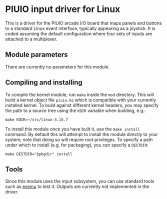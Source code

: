 PIUIO input driver for Linux
============================

This is a driver for the PIUIO arcade I/O board that maps panels and buttons to
a standard Linux event interface, typically appearing as a joystick.  It is
coded assuming the default configuration where four sets of inputs are attached
to a multiplexer.


Module parameters
-----------------

There are currently no parameters for this module.


Compiling and installing
------------------------

To compile the kernel module, run `make` inside the `mod` directory.  This will
build a kernel object file `piuio.ko` which is compatible with your currently
installed kernel.  To build against different kernel headers, you may specify
the path to a source tree using the `KDIR` variable when building, e.g.:

    make KDIR=~/src/linux-3.15.7

To install this module once you have built it, use the `make install` command.
By default this will attempt to install the module directly to your system;
note that doing so will require root privileges.  To specify a path under
which to install (e.g. for packaging), you can specify a `DESTDIR`:

    make DESTDIR="$pkgdir" install


Tools
-----

Since this module uses the input subsystem, you can use standard tools such as
[evemu](http://cgit.freedesktop.org/evemu/) to test it.  Outputs are currently
not implemented in the driver.
